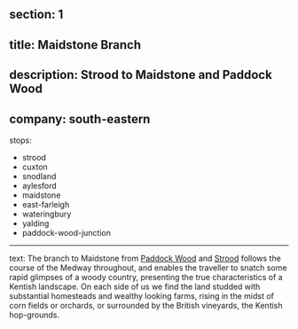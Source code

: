﻿section: 1
----
title: Maidstone Branch
----
description: Strood to Maidstone and Paddock Wood
----
company: south-eastern
----
stops:
- strood
- cuxton
- snodland
- aylesford
- maidstone
- east-farleigh
- wateringbury
- yalding
- paddock-wood-junction
----
text: The branch to Maidstone from [Paddock Wood](/stations/paddock-wood-junction) and [Strood](/stations/strood) follows the course of the Medway throughout, and enables the traveller to snatch some rapid glimpses of a woody country, presenting the true characteristics of a Kentish landscape. On each side of us we find the land studded with substantial homesteads and wealthy looking farms, rising in the midst of corn fields or orchards, or surrounded by the British vineyards, the Kentish hop-grounds.
